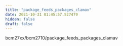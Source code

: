 ```yaml
---
title: "package_feeds_packages_clamav"
date: 2021-10-31 01:45:57.527479
hidden: false
draft: false
---
```


bcm27xx/bcm2710/package_feeds_packages_clamav

